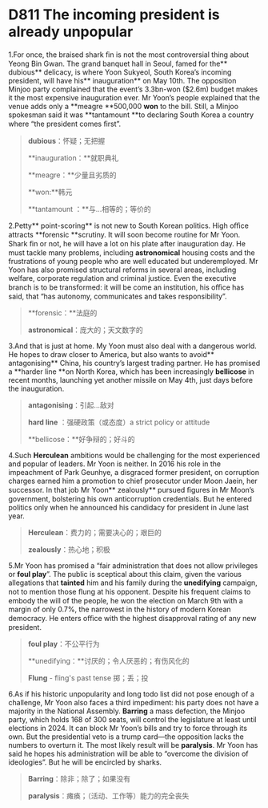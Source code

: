 # D811 The incoming president is already unpopular
1.For once, the braised shark ﬁn is not the most controversial thing about Yeong Bin Gwan. The grand banquet hall in Seoul, famed for the** dubious** delicacy, is where Yoon Sukyeol, South Korea’s incoming president, will have his** inauguration** on May 10th. The opposition Minjoo party complained that the event’s 3.3bn-won ($2.6m) budget makes it the most expensive inauguration ever. Mr Yoon’s people explained that the venue adds only a **meagre **500,000 **won** to the bill. Still, a Minjoo spokesman said it was **tantamount **to declaring South Korea a country where “the president comes ﬁrst”.

> **dubious**：怀疑；无把握
 > 
> **inauguration：**就职典礼
 > 
> **meagre：**少量且劣质的
 > 
> **won:**韩元
 > 
> **tantamount ：**与…相等的；等价的
 > 

2.Petty** point-scoring** is not new to South Korean politics. High oﬃce attracts **forensic **scrutiny. It will soon become routine for Mr Yoon. Shark ﬁn or not, he will have a lot on his plate after inauguration day. He must tackle many problems, including **astronomical** housing costs and the frustrations of young people who are well educated but underemployed. Mr Yoon has also promised structural reforms in several areas, including welfare, corporate regulation and criminal justice. Even the executive branch is to be transformed: it will be come an institution, his oﬃce has said, that “has autonomy, communicates and takes responsibility”.

> **forensic：**法庭的
 > 
> **astronomical**：庞大的；天文数字的
 > 

3.And that is just at home. My Yoon must also deal with a dangerous world. He hopes to draw closer to America, but also wants to avoid** antagonising** China, his country’s largest trading partner. He has promised a **harder line **on North Korea, which has been increasingly **bellicose** in recent months, launching yet another missile on May 4th, just days before the inauguration.

> **antagonising**：引起…敌对
 > 
> **hard line** ：强硬政策（或态度）a strict policy or attitude
 > 
> **bellicose：**好争辩的；好斗的
 > 

4.Such **Herculean** ambitions would be challenging for the most experienced and popular of leaders. Mr Yoon is neither. In 2016 his role in the impeachment of Park Geunhye, a disgraced former president, on corruption charges earned him a promotion to chief prosecutor under Moon Jaein, her successor. In that job Mr Yoon** zealously** pursued ﬁgures in Mr Moon’s government, bolstering his own anticorruption credentials. But he entered politics only when he announced his candidacy for president in June last year.

> **Herculean**：费力的；需要决心的；艰巨的
 > 
> **zealously**：热心地；积极
 > 

5.Mr Yoon has promised a “fair administration that does not allow privileges or **foul play**”. The public is sceptical about this claim, given the various allegations that **tainted** him and his family during the **unedifying** campaign, not to mention those ﬂung at his opponent. Despite his frequent claims to embody the will of the people, he won the election on March 9th with a margin of only 0.7%, the narrowest in the history of modern Korean democracy. He enters oﬃce with the highest disapproval rating of any new president.

> **foul play**：不公平行为
 > 
> **unedifying：**讨厌的；令人厌恶的；有伤风化的
 > 
> **Flung** - fling's past tense 掷；丢；投
 > 

6.As if his historic unpopularity and long todo list did not pose enough of a challenge, Mr Yoon also faces a third impediment: his party does not have a majority in the National Assembly. **Barring** a mass defection, the Minjoo party, which holds 168 of 300 seats, will control the legislature at least until elections in 2024. It can block Mr Yoon’s bills and try to force through its own. But the presidential veto is a trump card—the opposition lacks the numbers to overturn it. The most likely result will be **paralysis**. Mr Yoon has said he hopes his administration will be able to “overcome the division of ideologies”. But he will be encircled by sharks.

> **Barring**：除非；除了；如果没有
 > 
> **paralysis**：瘫痪；（活动、工作等）能力的完全丧失
 > 


